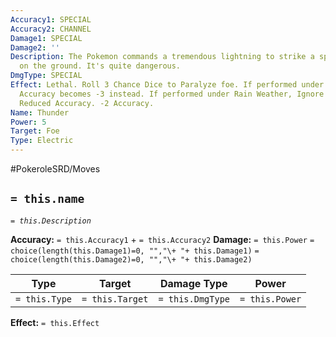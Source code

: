 ```yaml
---
Accuracy1: SPECIAL
Accuracy2: CHANNEL
Damage1: SPECIAL
Damage2: ''
Description: The Pokemon commands a tremendous lightning to strike a specific point
  on the ground. It's quite dangerous.
DmgType: SPECIAL
Effect: Lethal. Roll 3 Chance Dice to Paralyze foe. If performed under Sunny Weather,
  Accuracy becomes -3 instead. If performed under Rain Weather, Ignore this Moves
  Reduced Accuracy. -2 Accuracy.
Name: Thunder
Power: 5
Target: Foe
Type: Electric
---
```


#PokeroleSRD/Moves

## `= this.name` 
*`= this.Description`*

**Accuracy:** `= this.Accuracy1` + `= this.Accuracy2`
**Damage:** `= this.Power` `= choice(length(this.Damage1)=0, "","\+ "+ this.Damage1)` `= choice(length(this.Damage2)=0, "","\+ "+ this.Damage2)`

| Type          | Target          | Damage Type          | Power          |
| ------------- | --------------- | ---------------- | -------------- |
| `= this.Type` | `= this.Target` | `= this.DmgType` | `= this.Power` | 

**Effect:** `= this.Effect`